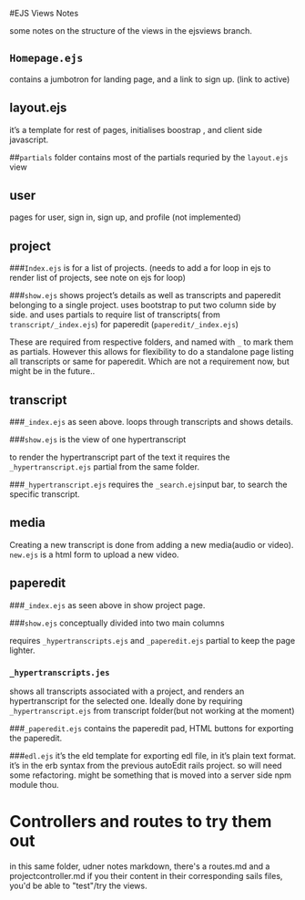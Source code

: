 #EJS Views Notes

some notes on the structure of the views in the ejsviews branch.

## `Homepage.ejs`
contains a jumbotron for landing page, and a link to sign up.
(link to active)

## layout.ejs
it’s a template for rest of pages, initialises boostrap , and client side javascript.

##`partials` folder
contains most of the partials requried by the `layout.ejs` view

## user
pages for user, sign in, sign up, and profile
(not implemented)

## project
###`Index.ejs`
 is for a list of projects.
(needs to add a for loop in ejs to render list of projects, see note on ejs for loop)

###`show.ejs`
shows project’s details as well as transcripts and paperedit belonging to a single project.
uses bootstrap to put two column side by side.
and uses partials to require list of transcripts( from `transcript/_index.ejs`)
for paperedit (`paperedit/_index.ejs`)

These are required from respective folders, and named with `_` to mark them as partials.
However this allows for flexibility to do a standalone page listing all transcripts or same for paperedit. Which are not a requirement now, but might be in the future..

## transcript
###`_index.ejs`
 as seen above. loops through transcripts and shows details.

###`show.ejs`
is the view of one hypertranscript

to render the hypertranscript part of the text it requires the `_hypertranscript.ejs` partial from the same folder.

###`_hypertranscript.ejs`
requires the `_search.ejs`input bar, to search the specific transcript.


## media

Creating a new transcript is done from adding a new media(audio or video).
`new.ejs` is a html form to upload a new video.

## paperedit
###`_index.ejs`
as seen above in show project page.

###`show.ejs`
conceptually divided into two main columns

requires `_hypertranscripts.ejs` and `_paperedit.ejs` partial to keep the page lighter.

### `_hypertranscripts.jes`
shows all transcripts associated with a project, and
renders an hypertranscript for the selected one.
Ideally done by requiring `_hypertranscript.ejs` from transcript folder(but not working at the moment)

###`_paperedit.ejs`
contains the paperedit pad, HTML buttons for exporting the paperedit.

###`edl.ejs`
it’s the eld template for exporting edl file, in it’s plain text format.
it’s in the erb syntax from the previous autoEdit rails project.
so will need some refactoring.
might be something that is moved into a server side npm module thou.


# Controllers and routes to try them out
in this same folder, udner notes markdown, there's a routes.md and a projectcontroller.md
if you their content in their corresponding sails files, you'd be able to "test"/try the views.
